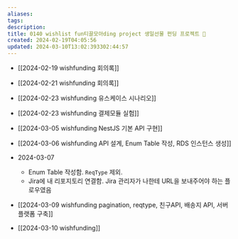 ```yaml
---
aliases: 
tags: 
description:
title: 0140 wishlist fun티끌모아ding project 생일선물 펀딩 프로젝트 🎁
created: 2024-02-19T04:05:56
updated: 2024-03-10T13:02:393302:44:57
---
```


- [[2024-02-19 wishfunding 회의록]]
- [[2024-02-21 wishfunding 회의록]]
- [[2024-02-23 wishfunding 유스케이스 시나리오]]
- [[2024-02-23 wishfunding 결제모듈 실험]]

- [[2024-03-05 wishfunding NestJS 기본 API 구현]]
- [[2024-03-06 wishfunding API 설계, Enum Table 작성, RDS 인스턴스 생성]]
- 2024-03-07
	- Enum Table 작성함. `ReqType` 제외.
	- Jira에 내 리포지토리 연결함. Jira 관리자가 나한테 URL을 보내주어야 하는 플로우였음

- [[2024-03-09 wishfunding pagination, reqtype, 친구API, 배송지 API, 서버 플랫폼 구축]]
- [[2024-03-10 wishfunding]]